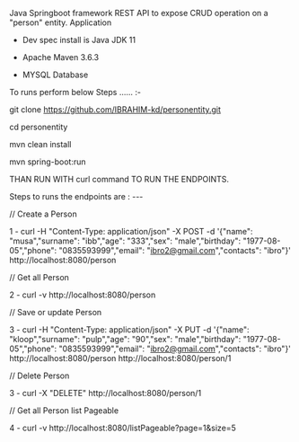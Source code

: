 Java Springboot framework REST API to expose CRUD operation on a "person" entity. Application

- Dev spec install is Java JDK 11

- Apache Maven 3.6.3

- MYSQL Database 

To runs perform below Steps ...... :- 

git clone https://github.com/IBRAHIM-kd/personentity.git

cd personentity

mvn clean install

mvn spring-boot:run


THAN RUN WITH curl command TO RUN THE ENDPOINTS.

Steps to runs the endpoints are : --- 

// Create a Person 

1 -  curl -H "Content-Type: application/json" -X POST -d '{"name": "musa","surname": "ibb","age": "333","sex": "male","birthday": "1977-08-05","phone": "0835593999","email": "ibro2@gmail.com","contacts": "ibro"}' http://localhost:8080/person


// Get all Person

2 - curl  -v  http://localhost:8080/person


// Save or update Person

3 - curl -H "Content-Type: application/json" -X PUT -d '{"name": "kloop","surname": "pulp","age": "90","sex": "male","birthday": "1977-08-05","phone": "0835593999","email": "ibro2@gmail.com","contacts": "ibro"}' http://localhost:8080/person
 http://localhost:8080/person/1


// Delete Person

3 - curl -X "DELETE" http://localhost:8080/person/1


// Get all Person list Pageable 

4 - curl -v  http://localhost:8080/listPageable?page=1&size=5



